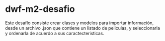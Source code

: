 # dwf-m2-desafio
Este desafío consiste crear clases y modelos para importar información,
desde un archivo .json que contiene un listado de peliculas, y
seleccionarla y ordenarla de acuerdo a sus caractecteristicas.
